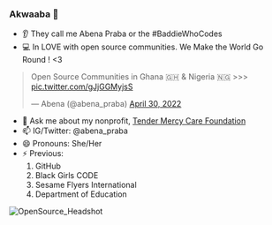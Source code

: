 ### Akwaaba 👋

<!--
**abenapraba/abenapraba** is a ✨ _special_ ✨ repository because its `README.md` (this file) appears on your GitHub profile.
-->


- :ear: They call me Abena Praba or the #BaddieWhoCodes
- :computer: In LOVE with open source communities. We Make the World Go Round ! <3 
<blockquote class="twitter-tweet"><p lang="en" dir="ltr">Open Source Communities in Ghana 🇬🇭 &amp; Nigeria 🇳🇬 &gt;&gt;&gt;  <a href="https://t.co/gJjGGMyjsS">pic.twitter.com/gJjGGMyjsS</a></p>&mdash; Abena (@abena_praba) <a href="https://twitter.com/abena_praba/status/1520369748965564416?ref_src=twsrc%5Etfw">April 30, 2022</a></blockquote> 

- 💬 Ask me about my nonprofit, [Tender Mercy Care Foundation](https://www.tendermercycare.com/)
- 📫 IG/Twitter: @abena_praba 
- 😄 Pronouns: She/Her
- ⚡ Previous: 
    1. GitHub 
    2. Black Girls CODE
    3. Sesame Flyers International
    4. Department of Education
   
![OpenSource_Headshot](https://user-images.githubusercontent.com/35075394/205206053-f6e5e11f-f872-4874-b310-fce7514a3696.jpg)  
